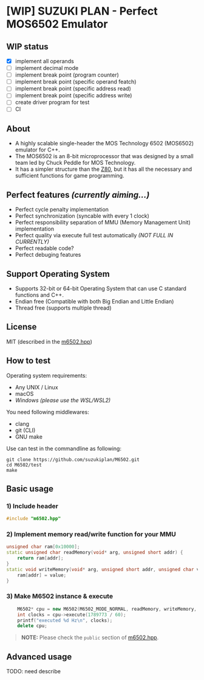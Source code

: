 # [WIP] SUZUKI PLAN - Perfect MOS6502 Emulator

## WIP status

- [x] implement all operands
- [ ] implement decimal mode
- [ ] implement break point (program counter)
- [ ] implement break point (specific operand featch)
- [ ] implement break point (specific address read)
- [ ] implement break point (specific address write)
- [ ] create driver program for test
- [ ] CI

## About

- A highly scalable single-header the MOS Technology 6502 (MOS6502) emulator for C++.
- The MOS6502 is an 8-bit microprocessor that was designed by a small team led by Chuck Peddle for MOS Technology.
- It has a simpler structure than the [Z80](https://github.com/suzukiplan/z80), but it has all the necessary and sufficient functions for game programming.

## Perfect features _(currently aiming...)_

- Perfect cycle penalty implementation
- Perfect synchronization (syncable with every 1 clock)
- Perfect responsibility separation of MMU (Memory Management Unit) implementation
- Perfect quality via execute full test automatically _(NOT FULL IN CURRENTLY)_
- Perfect readable code?
- Perfect debuging features

## Support Operating System

- Supports 32-bit or 64-bit Operating System that can use C standard functions and C++.
- Endian free (Compatible with both Big Endian and Little Endian)
- Thread free (supports multiple thread)

## License

MIT (described in the [m6502.hpp](m6502.hpp))

## How to test

Operating system requirements:

- Any UNIX / Linux
- macOS
- _Windows (please use the WSL/WSL2)_

You need following middlewares:

- clang
- git (CLI)
- GNU make

Use can test in the commandline as following:

```shell
git clone https://github.com/suzukiplan/M6502.git
cd M6502/test
make
```

## Basic usage

### 1) Include header

```c++
#include "m6502.hpp"
```

### 2) Implement memory read/write function for your MMU

```c++
unsigned char ram[0x10000];
static unsigned char readMemory(void* arg, unsigned short addr) {
    return ram[addr];
}
static void writeMemory(void* arg, unsigned short addr, unsigned char value) {
    ram[addr] = value;
}
```

### 3) Make M6502 instance & execute

```c++
    M6502* cpu = new M6502(M6502_MODE_NORMAL, readMemory, writeMemory, NULL);
    int clocks = cpu->execute(1789773 / 60);
    printf("executed %d Hz\n", clocks);
    delete cpu;
```

> **NOTE:** Please check the `public` section of [m6502.hpp](m6502.hpp).

## Advanced usage

TODO: need describe
